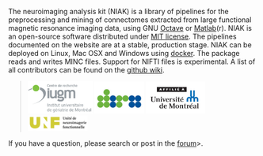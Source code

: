 The neuroimaging analysis kit (NIAK) is a library of pipelines for the preprocessing and mining of connectomes extracted from large functional magnetic resonance imaging data, using GNU [Octave](http://www.gnu.org/software/octave/) or [Matlab](http://www.mathworks.com/)(r). NIAK is an open-source software distributed under [MIT license](http://opensource.org/licenses/MIT). The pipelines documented on the website are at a stable, production stage. NIAK can be deployed on Linux, Mac OSX and Windows using [docker](https://www.docker.com/). The package reads and writes MINC files. Support for NIFTI files is experimental. A list of all contributors can be found on the [github wiki](https://github.com/SIMEXP/niak/wiki/NIAK-contributors). 
> [<img src="https://raw.githubusercontent.com/SIMEXP/niak_manual/master/website/logo_criugm.jpg" width="130px" />](http://www.criugm.qc.ca/)
> [<img src="https://raw.githubusercontent.com/SIMEXP/niak_manual/master/website/logo_diro.jpg" width="100px" />](http://www.iro.umontreal.ca/)
> [<img src="https://raw.githubusercontent.com/SIMEXP/niak_manual/master/website/logo_udm.jpg" width="120px" />](http://www.umontreal.ca/)
> [<img src="https://raw.githubusercontent.com/SIMEXP/niak_manual/master/website/logo_unf.jpg" width="120px" />](http://www.unf-montreal.ca/)

If you have a question, please search or post in the [forum](http://www.nitrc.org/forum/forum.php?forum_id=1821)>.
